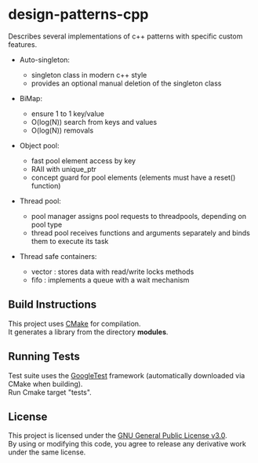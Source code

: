 # design-patterns-cpp

Describes several implementations of c++ patterns with specific custom features.

- Auto-singleton:
  * singleton class in modern c++ style
  * provides an optional manual deletion of the singleton class 

- BiMap:
  * ensure 1 to 1 key/value
  * O(log(N)) search from keys and values
  * O(log(N)) removals

- Object pool:
  * fast pool element access by key
  * RAII with unique_ptr
  * concept guard for pool elements (elements must have a reset() function)

- Thread pool:
  * pool manager assigns pool requests to threadpools, depending on pool type
  * thread pool receives functions and arguments separately and binds them to execute its task

- Thread safe containers:
  * vector : stores data with read/write locks methods
  * fifo : implements a queue with a wait mechanism


## Build Instructions
This project uses [CMake](https://cmake.org/) for compilation.  
It generates a library from the directory **modules**.

## Running Tests
Test suite uses the [GoogleTest](https://github.com/google/googletest) framework (automatically downloaded via CMake when building).  
Run Cmake target "tests".

## License
This project is licensed under the [GNU General Public License v3.0](https://www.gnu.org/licenses/gpl-3.0.html).  
By using or modifying this code, you agree to release any derivative work under the same license.